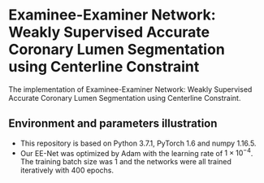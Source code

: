 # Examinee-Examiner Network: Weakly Supervised Accurate Coronary Lumen Segmentation using Centerline Constraint

The implementation of Examinee-Examiner Network: Weakly Supervised Accurate Coronary Lumen Segmentation using Centerline Constraint.

## Environment and parameters illustration

- This repository is based  on Python 3.7.1, PyTorch 1.6 and numpy 1.16.5.
- Our EE-Net was optimized by Adam with the learning rate of $1\times10^{-4}$. The training batch size was 1 and the networks were all trained iteratively with 400 epochs. 

